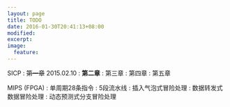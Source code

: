 ```yaml
---
layout: page
title: TODO
date: 2016-01-30T20:41:13+08:00
modified:
excerpt:
image:
  feature:
---
```


SICP
: <del>第一章</del> 2015.02.10
: **第二章**
: 第三章
: 第四章
: 第五章

MIPS (FPGA)
: 单周期28条指令
: 5段流水线
: 插入气泡式冒险处理
: 数据转发式数据冒险处理
: 动态预测式分支冒险处理
